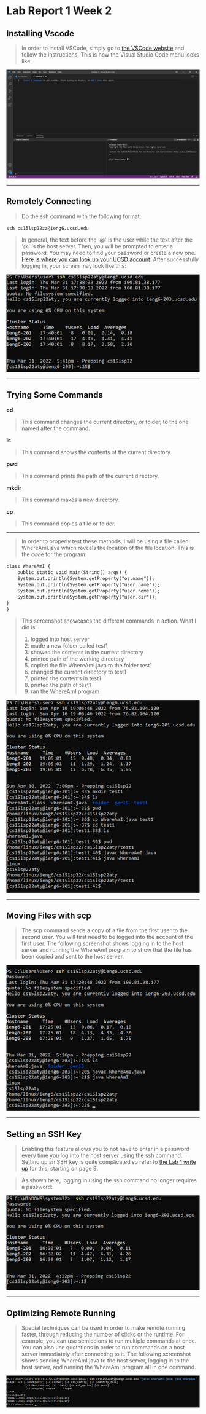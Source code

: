 # Lab Report 1 Week 2 

## Installing Vscode

> In order to install VSCode, simply go to [the VSCode website](https://code.visualstudio.com/Download) 
> and follow the instructions. This is how the Visual Studio Code menu looks like:

![](images/Screenshot(9).png)

---

## Remotely Connecting

> Do the ssh command with the following format:
```
ssh cs15lsp22zz@ieng6.ucsd.edu
```
> In general, the text before the '@' is the user while the text after the '@' is the host server. 
Then, you will be prompted to enter a password. You may need to find your password or create a new one. 
[Here is where you can look up your UCSD account](https://sdacs.ucsd.edu/~icc/index.php). After 
successfully logging in, your screen may look like this:

![](images/unnamed1.png)

---

## Trying Some Commands

**cd**

> This command changes the current directory, or folder, to the one named after the command.

**ls**

> This command shows the contents of the current directory.

**pwd**


> This command prints the path of the current directory.


**mkdir**


> This command makes a new directory.


**cp**


> This command copies a file or folder.

---

> In order to properly test these methods, I will be using a file called WhereAmI.java which reveals
the location of the file location. This is the code for the program:

```
class WhereAmI {
    public static void main(String[] args) {
    System.out.println(System.getProperty("os.name"));
    System.out.println(System.getProperty("user.name"));
    System.out.println(System.getProperty("user.home"));
    System.out.println(System.getProperty("user.dir"));
}
}
```


> This screenshot showcases the different commands in action. What I did is:
> 1. logged into host server
> 2. made a new folder called test1
> 3. showed the contents in the current directory
> 4. printed path of the working directory
> 5. copied the file WhereAmI.java to the folder test1
> 6. changed the current directory to test1
> 7. printed the contents in test1
> 8. printed the path of test1
> 9. ran the WhereAmI program

![](images/unnamed7.png)

---

## Moving Files with scp

> The scp command sends a copy of a file from the first user to the second user. You will first need 
to be logged into the account of the first user. The following screenshot shows logging in to the host 
server and running the WhereAmI program to show that the file has been copied and sent to the host server.

![](images/unnamed2.png)

---

## Setting an SSH Key

> Enabling this feature allows you to not have to enter in a password every time you log into the host
server using the ssh command. Setting up an SSH key is quite complicated so refer to [the Lab 1 write up](images/Lab_1.pdf) 
for this, starting on page 9.

>  As shown here, logging in using the ssh command no longer requires a password:

![](images/unnamed4.png)

---

## Optimizing Remote Running

> Special techniques can be used in order to make remote running faster, through reducing the number of clicks or 
the runtime. For example, you can use semicolons to run multiple commands at once. You can also use quotations in 
order to run commands on a host server immediately after connecting to it. The following screenshot shows 
sending WhereAmI.java to the host server, logging in to the host server, and running the WhereAmI program all in 
one command.

![](images/unnamed6.png)
